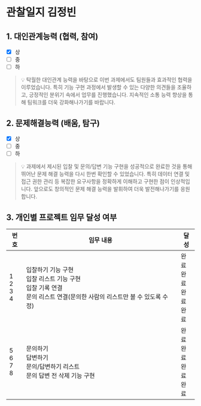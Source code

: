 # 관찰일지 김정빈
## 1. 대인관계능력 (협력, 참여)

- [x] 상
- [ ] 중
- [ ] 하

> 💡 탁월한 대인관계 능력을 바탕으로 이번 과제에서도 팀원들과 효과적인 협력을 이루었습니다. 특히 기능 구현 과정에서 발생할 수 있는 다양한 의견들을 조율하고, 긍정적인 분위기 속에서 업무를 진행했습니다. 지속적인 소통 능력 향상을 통해 팀워크를 더욱 강화해나가기를 바랍니다.

## 2. 문제해결능력 (배움, 탐구)

- [x] 상
- [ ] 중
- [ ] 하

> 💡 과제에서 제시된 입찰 및 문의/답변 기능 구현을 성공적으로 완료한 것을 통해 뛰어난 문제 해결 능력을 다시 한번 확인할 수 있었습니다. 특히 데이터 연결 및 접근 권한 관리 등 복잡한 요구사항을 정확하게 이해하고 구현한 점이 인상적입니다. 앞으로도 창의적인 문제 해결 능력을 발휘하여 더욱 발전해나가기를 응원합니다.

## 3. 개인별 프로젝트 임무 달성 여부

| 번호               | 임무 내용                                                                              | 달성                   |
| ---------------- | ---------------------------------------------------------------------------------- | -------------------- |
| 1<br>2<br>3<br>4 | 입찰하기 기능 구현  <br>입찰 리스트 기능 구현  <br>입찰 기록 연결  <br>문의 리스트 연결(문의한 사람의 리스트만 볼 수 있도록 수정) | 완료<br>완료<br>완료<br>완료 |
| 5<br>6<br>7<br>8 | 문의하기  <br>답변하기  <br>문의/답변하기 리스트  <br>문의 답변 전 삭제 기능 구현                              | 완료<br>완료<br>완료<br>완료 |

